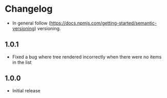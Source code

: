 # Changelog

* In general follow (https://docs.npmjs.com/getting-started/semantic-versioning) versioning.

## <next>

## 1.0.1
* Fixed a bug where tree rendered incorrectly when there were no items in the list

## 1.0.0
* Initial release
